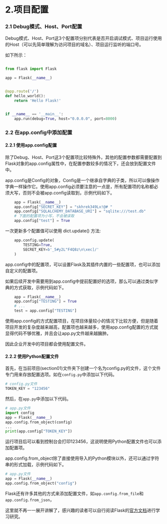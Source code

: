 # 2.项目配置


### 2.1 Debug模式、Host、Port配置


Debug模式、Host、Port这3个配置项分别代表是否开启调试模式、项目运行使用的Host（可以先简单理解为访问项目的域名）、项目运行监听的端口号。


如下所示：

```python

from flask import Flask

app = Flask(__name__)


@app.route('/')
def hello_world():
    return 'Hello Flask!'


if __name__ == '__main__':
    app.run(debug=True, host="0.0.0.0", port=8000)
```



### 2.2 在app.config中添加配置


#### 2.2.1 使用app.config配置

除了Debug、Host、Port这3个配置项比较特殊外，其他的配置参数都需要配置到Flask对象的app.config属性中，在配置参数较多的情况下，还会放到配置文件中。



app.config是Config的对象，Config是一个继承自字典的子类，所以可以像操作字典一样操作它。使用app.config必须要注意的一点是，所有配置项的名称都必须大写，否则不会被app.config读取到，示例代码如下。

```python
    app = Flask(__name__)
    app.config["SECRET_KEY"] = "skhrek349Lx!@# "
    app.config["SQLALCHEMY_DATABASE_URI"] = "sqlite:///test.db"
    # 下面的配置项为小写，不会被读取
    app.config["test"] = True
```

一次更新多个配置值可以使用 dict.update() 方法:
```python
    app.config.update(
        TESTING=True,
        SECRET_KEY=b'_5#y2L"F4Q8z\n\xec]/'
    )
```

app.config中的配置项，可以设置Flask及其插件内置的一些配置项，也可以添加自定义的配置项。

如果后续开发中需要用到app.config中提前配置好的选项，那么可以通过类似字典的方式获取，示例代码如下。

```python
    app = Flask(__name__)
    app.config["TESTING"] = True
    # ...
    test = app.config["TESTING"]
```


使用app.config的方式配置项目，在项目体量较小的情况下比较方便，但是随着项目开发的复杂度越来越高，配置项也越来越多，使用app.config配置的方式就显得代码不够优雅，并且会让app.py文件越来越臃肿。

因此企业开发中的项目都会使用配置文件。



#### 2.2.2 使用Python配置文件 


首先，在当前项目(section01)文件夹下创建一个名为config.py的文件，这个文件专门用来存放配置选项。如在`config.py`中添加以下代码。


```python
# config.py文件
TOKEN_KEY = "123456"
```


然后，在`app.py`中添加以下代码。

```python
# app.py文件
import config
app = Flask(__name__)
app.config.from_object(config)
...
print(app.config["TOKEN_KEY"])
```


运行项目后可以看到控制台会打印123456，这说明使用Python配置文件也可以添加配置项。


app.config.from_object除了直接使用导入的Python模块以外，还可以通过字符串的形式加载，示例代码如下。

```python
# app.py文件
app = Flask(__name__)
app.config.from_object("config")
```

Flask还有许多其他的方式来添加配置文件，如`app.config.from_file`和`app.config.from_json`，

这里就不再一一展开讲解了，感兴趣的读者可以自行阅读Flask的[官方文档](https://flask.palletsprojects.com/en/2.0.x/config/)进行学习研究。
